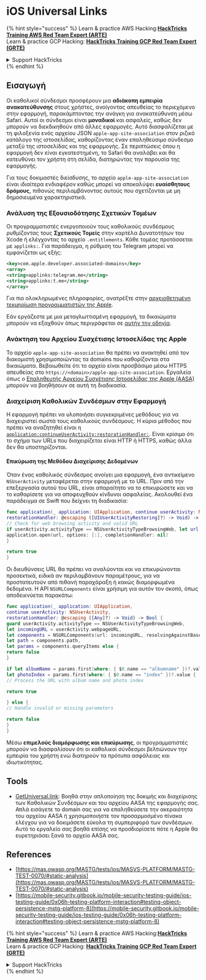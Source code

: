 # iOS Universal Links


{% hint style="success" %}
Learn & practice AWS Hacking:<img src="/.gitbook/assets/arte.png" alt="" data-size="line">[**HackTricks Training AWS Red Team Expert (ARTE)**](https://training.hacktricks.xyz/courses/arte)<img src="/.gitbook/assets/arte.png" alt="" data-size="line">\
Learn & practice GCP Hacking: <img src="/.gitbook/assets/grte.png" alt="" data-size="line">[**HackTricks Training GCP Red Team Expert (GRTE)**<img src="/.gitbook/assets/grte.png" alt="" data-size="line">](https://training.hacktricks.xyz/courses/grte)

<details>

<summary>Support HackTricks</summary>

* Check the [**subscription plans**](https://github.com/sponsors/carlospolop)!
* **Join the** 💬 [**Discord group**](https://discord.gg/hRep4RUj7f) or the [**telegram group**](https://t.me/peass) or **follow** us on **Twitter** 🐦 [**@hacktricks\_live**](https://twitter.com/hacktricks\_live)**.**
* **Share hacking tricks by submitting PRs to the** [**HackTricks**](https://github.com/carlospolop/hacktricks) and [**HackTricks Cloud**](https://github.com/carlospolop/hacktricks-cloud) github repos.

</details>
{% endhint %}


## Εισαγωγή

Οι καθολικοί σύνδεσμοι προσφέρουν μια **αδιάκοπη εμπειρία ανακατεύθυνσης** στους χρήστες, ανοίγοντας απευθείας το περιεχόμενο στην εφαρμογή, παρακάμπτοντας την ανάγκη για ανακατεύθυνση μέσω Safari. Αυτοί οι σύνδεσμοι είναι **μοναδικοί** και ασφαλείς, καθώς δεν μπορούν να διεκδικηθούν από άλλες εφαρμογές. Αυτό διασφαλίζεται με τη φιλοξενία ενός αρχείου JSON `apple-app-site-association` στον ριζικό κατάλογο της ιστοσελίδας, καθορίζοντας έναν επαληθεύσιμο σύνδεσμο μεταξύ της ιστοσελίδας και της εφαρμογής. Σε περιπτώσεις όπου η εφαρμογή δεν είναι εγκατεστημένη, το Safari θα αναλάβει και θα κατευθύνει τον χρήστη στη σελίδα, διατηρώντας την παρουσία της εφαρμογής.

Για τους δοκιμαστές διείσδυσης, το αρχείο `apple-app-site-association` είναι ιδιαίτερα ενδιαφέρον καθώς μπορεί να αποκαλύψει **ευαίσθητους δρόμους**, πιθανώς περιλαμβάνοντας αυτούς που σχετίζονται με μη δημοσιευμένα χαρακτηριστικά.

### **Ανάλυση της Εξουσιοδότησης Σχετικών Τομέων**

Οι προγραμματιστές ενεργοποιούν τους καθολικούς συνδέσμους ρυθμίζοντας τους **Σχετικούς Τομείς** στην καρτέλα Δυνατοτήτων του Xcode ή ελέγχοντας το αρχείο `.entitlements`. Κάθε τομέας προτάσσεται με `applinks:`. Για παράδειγμα, η ρύθμιση του Telegram μπορεί να εμφανίζεται ως εξής:
```xml
<key>com.apple.developer.associated-domains</key>
<array>
<string>applinks:telegram.me</string>
<string>applinks:t.me</string>
</array>
```
Για πιο ολοκληρωμένες πληροφορίες, ανατρέξτε στην [αρχειοθετημένη τεκμηρίωση προγραμματιστών της Apple](https://developer.apple.com/library/archive/documentation/General/Conceptual/AppSearch/UniversalLinks.html#//apple_ref/doc/uid/TP40016308-CH12-SW2).

Εάν εργάζεστε με μια μεταγλωττισμένη εφαρμογή, τα δικαιώματα μπορούν να εξαχθούν όπως περιγράφεται σε [αυτήν την οδηγία](extracting-entitlements-from-compiled-application.md).

### **Ανάκτηση του Αρχείου Συσχέτισης Ιστοσελίδας της Apple**

Το αρχείο `apple-app-site-association` θα πρέπει να ανακτηθεί από τον διακομιστή χρησιμοποιώντας τα domains που καθορίζονται στα δικαιώματα. Βεβαιωθείτε ότι το αρχείο είναι προσβάσιμο μέσω HTTPS απευθείας στο `https://<domain>/apple-app-site-association`. Εργαλεία όπως ο [Επαληθευτής Αρχείου Συσχέτισης Ιστοσελίδας της Apple (AASA)](https://branch.io/resources/aasa-validator/) μπορούν να βοηθήσουν σε αυτή τη διαδικασία.

### **Διαχείριση Καθολικών Συνδέσμων στην Εφαρμογή**

Η εφαρμογή πρέπει να υλοποιήσει συγκεκριμένες μεθόδους για να διαχειριστεί σωστά τους καθολικούς συνδέσμους. Η κύρια μέθοδος που πρέπει να αναζητηθεί είναι η [`application:continueUserActivity:restorationHandler:`](https://developer.apple.com/documentation/uikit/uiapplicationdelegate/1623072-application). Είναι κρίσιμο ότι το σχήμα των URLs που διαχειρίζεται είναι HTTP ή HTTPS, καθώς άλλα δεν θα υποστηρίζονται.

#### **Επικύρωση της Μεθόδου Διαχείρισης Δεδομένων**

Όταν ένας καθολικός σύνδεσμος ανοίγει μια εφαρμογή, ένα αντικείμενο `NSUserActivity` μεταφέρεται στην εφαρμογή με το URL. Πριν από την επεξεργασία αυτού του URL, είναι απαραίτητο να το επικυρώσετε και να το καθαρίσετε για να αποφευχθούν κίνδυνοι ασφαλείας. Ακολουθεί ένα παράδειγμα σε Swift που δείχνει τη διαδικασία:
```swift
func application(_ application: UIApplication, continue userActivity: NSUserActivity,
restorationHandler: @escaping ([UIUserActivityRestoring]?) -> Void) -> Bool {
// Check for web browsing activity and valid URL
if userActivity.activityType == NSUserActivityTypeBrowsingWeb, let url = userActivity.webpageURL {
application.open(url, options: [:], completionHandler: nil)
}

return true
}
```
Οι διευθύνσεις URL θα πρέπει να αναλύονται και να επικυρώνονται προσεκτικά, ειδικά αν περιλαμβάνουν παραμέτρους, για να προστατευτούν από πιθανή παραχάραξη ή κακώς διαμορφωμένα δεδομένα. Η API `NSURLComponents` είναι χρήσιμη για αυτόν τον σκοπό, όπως αποδεικνύεται παρακάτω:
```swift
func application(_ application: UIApplication,
continue userActivity: NSUserActivity,
restorationHandler: @escaping ([Any]?) -> Void) -> Bool {
guard userActivity.activityType == NSUserActivityTypeBrowsingWeb,
let incomingURL = userActivity.webpageURL,
let components = NSURLComponents(url: incomingURL, resolvingAgainstBaseURL: true),
let path = components.path,
let params = components.queryItems else {
return false
}

if let albumName = params.first(where: { $0.name == "albumname" })?.value,
let photoIndex = params.first(where: { $0.name == "index" })?.value {
// Process the URL with album name and photo index

return true

} else {
// Handle invalid or missing parameters

return false
}
}
```
Μέσω **επιμελούς διαμόρφωσης και επικύρωσης**, οι προγραμματιστές μπορούν να διασφαλίσουν ότι οι καθολικοί σύνδεσμοι βελτιώνουν την εμπειρία του χρήστη ενώ διατηρούν τα πρότυπα ασφάλειας και ιδιωτικότητας.

## Tools
* [GetUniversal.link](https://getuniversal.link/): Βοηθά στην απλοποίηση της δοκιμής και διαχείρισης των Καθολικών Συνδέσμων και του αρχείου AASA της εφαρμογής σας. Απλά εισάγετε το domain σας για να επαληθεύσετε την ακεραιότητα του αρχείου AASA ή χρησιμοποιήστε τον προσαρμοσμένο πίνακα ελέγχου για να δοκιμάσετε εύκολα τη συμπεριφορά των συνδέσμων. Αυτό το εργαλείο σας βοηθά επίσης να προσδιορίσετε πότε η Apple θα ευρετηριάσει ξανά το αρχείο AASA σας.

## References
* [https://mas.owasp.org/MASTG/tests/ios/MASVS-PLATFORM/MASTG-TEST-0070/#static-analysis](https://mas.owasp.org/MASTG/tests/ios/MASVS-PLATFORM/MASTG-TEST-0070/#static-analysis)
* [https://mobile-security.gitbook.io/mobile-security-testing-guide/ios-testing-guide/0x06h-testing-platform-interaction#testing-object-persistence-mstg-platform-8](https://mobile-security.gitbook.io/mobile-security-testing-guide/ios-testing-guide/0x06h-testing-platform-interaction#testing-object-persistence-mstg-platform-8)

{% hint style="success" %}
Learn & practice AWS Hacking:<img src="/.gitbook/assets/arte.png" alt="" data-size="line">[**HackTricks Training AWS Red Team Expert (ARTE)**](https://training.hacktricks.xyz/courses/arte)<img src="/.gitbook/assets/arte.png" alt="" data-size="line">\
Learn & practice GCP Hacking: <img src="/.gitbook/assets/grte.png" alt="" data-size="line">[**HackTricks Training GCP Red Team Expert (GRTE)**<img src="/.gitbook/assets/grte.png" alt="" data-size="line">](https://training.hacktricks.xyz/courses/grte)

<details>

<summary>Support HackTricks</summary>

* Check the [**subscription plans**](https://github.com/sponsors/carlospolop)!
* **Join the** 💬 [**Discord group**](https://discord.gg/hRep4RUj7f) or the [**telegram group**](https://t.me/peass) or **follow** us on **Twitter** 🐦 [**@hacktricks\_live**](https://twitter.com/hacktricks\_live)**.**
* **Share hacking tricks by submitting PRs to the** [**HackTricks**](https://github.com/carlospolop/hacktricks) and [**HackTricks Cloud**](https://github.com/carlospolop/hacktricks-cloud) github repos.

</details>
{% endhint %}
